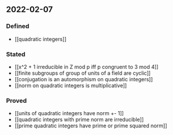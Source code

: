 ## 2022-02-07
### Defined
- [[quadratic integers]]
### Stated
- [[x^2 + 1 irreducible in Z mod p iff p congruent to 3 mod 4]]
- [[finite subgroups of group of units of a field are cyclic]]
- [[conjugation is an automorphism on quadratic integers]]
- [[norm on quadratic integers is multiplicative]]
### Proved
- [[units of quadratic integers have norm +- 1]]
- [[quadratic integers with prime norm are irreducible]]
- [[prime quadratic integers have prime or prime squared norm]]